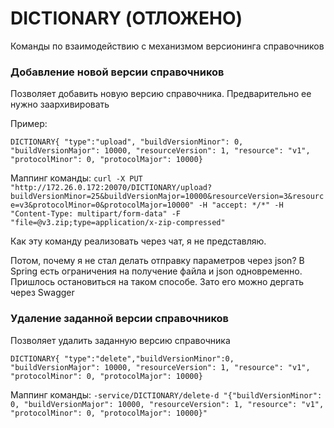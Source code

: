 #  DICTIONARY (ОТЛОЖЕНО)

Команды по взаимодействию с механизмом версионинга справочников

### Добавление новой версии справочников

Позволяет добавить новую версию справочника. Предварительно ее нужно заархивировать

Пример:

`DICTIONARY{ "type":"upload", "buildVersionMinor": 0, "buildVersionMajor": 10000, "resourceVersion": 1, "resource": "v1", "protocolMinor": 0, "protocolMajor": 10000}`


Маппинг команды:
`curl -X PUT "http://172.26.0.172:20070/DICTIONARY/upload?buildVersionMinor=25&buildVersionMajor=10000&resourceVersion=3&resource=v3&protocolMinor=0&protocolMajor=10000" -H "accept: */*" -H "Content-Type: multipart/form-data" -F "file=@v3.zip;type=application/x-zip-compressed"`

Как эту команду реализовать через чат, я не представляю.

Потом, почему я не стал делать отправку параметров через json? В Spring есть ограничения на получение файла и json
одновременно. Пришлось остановиться на таком способе. Зато его можно дергать через Swagger

### Удаление заданной версии справочников 

Позволяет удалить заданную версию справочника

`DICTIONARY{ "type":"delete","buildVersionMinor":0, "buildVersionMajor": 10000, "resourceVersion": 1, "resource": "v1", "protocolMinor": 0, "protocolMajor": 10000}`

Маппинг команды:
`-service/DICTIONARY/delete-d "{"buildVersionMinor": 0, "buildVersionMajor": 10000, "resourceVersion": 1, "resource": "v1", "protocolMinor": 0, "protocolMajor": 10000}"`












